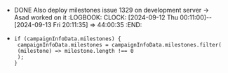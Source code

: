 - DONE Also deploy milestones issue 1329 on development server -> Asad worked on it
  :LOGBOOK:
  CLOCK: [2024-09-12 Thu 00:11:00]--[2024-09-13 Fri 20:11:35] =>  44:00:35
  :END:
- ```asterisk
  if (campaignInfoData.milestones) {
   campaignInfoData.milestones = campaignInfoData.milestones.filter(
   (milestone) => milestone.length !== 0
   );
  }
  ```